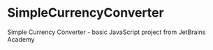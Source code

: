 # SimpleCurrencyConverter
Simple Currency Converter - basic JavaScript project from JetBrains Academy

